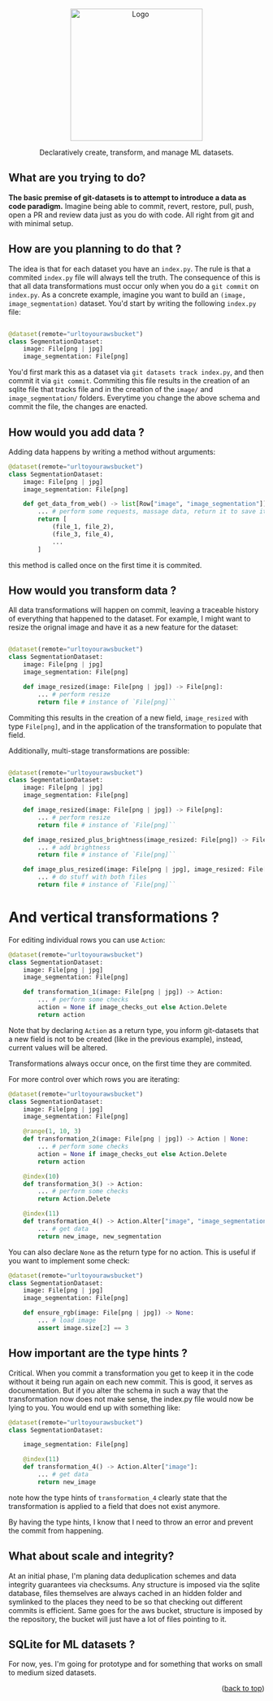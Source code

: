 



<!-- Improved compatibility of back to top link: See: https://github.com/othneildrew/Best-README-Template/pull/73 -->
<a name="readme-top"></a>



<!-- PROJECT LOGO -->
<br />
<div align="center">
  <a href="https://github.com/RuiFilipeCampos/git-datasets">
    <img src="https://github.com/RuiFilipeCampos/git-datasets/assets/63464503/e0885e59-865e-48f2-bdb5-3113102522fc" alt="Logo" width="260" height="260">
  </a>



  <p align="center">
    Declaratively create, transform, and manage ML datasets.
    <br />

  </p>
</div>

<!-- ABOUT THE PROJECT -->
## What are you trying to do? 

**The basic premise of git-datasets is to attempt to introduce a data as code paradigm.** Imagine being able to commit, revert, restore, pull, push, open a PR and review data just as you do with code. All right from git and with minimal setup.

## How are you planning to do that ?

The idea is that for each dataset you have an `index.py`. The rule is that a commited `index.py` file will always tell the truth. The consequence of this is that all data transformations must occur only when you do a `git commit` on `index.py`. As a concrete example, imagine you want to build an `(image, image_segmentation)` dataset. You'd start by writing the following `index.py` file:

```python

@dataset(remote="urltoyourawsbucket")
class SegmentationDataset:
    image: File[png | jpg]
    image_segmentation: File[png]

```

You'd first mark this as a dataset via `git datasets track index.py`, and then commit it via `git commit`. Commiting this file results in the creation of an sqlite file that tracks file and in the creation of the `image/` and `image_segmentation/` folders. Everytime you change the above schema and commit the file, the changes are enacted. 


## How would you add data ?

Adding data happens by writing a method without arguments:


```python
@dataset(remote="urltoyourawsbucket")
class SegmentationDataset:
    image: File[png | jpg]
    image_segmentation: File[png]

    def get_data_from_web() -> list[Row["image", "image_segmentation"]]:
        ... # perform some requests, massage data, return it to save it
        return [
            (file_1, file_2),
            (file_3, file_4),
            ...
        ]
```

this method is called once on the first time it is commited.


## How would you transform data ?

All data transformations will happen on commit, leaving a traceable history of everything that happened to the dataset. For example, I might want to resize the orignal image and have it as a new feature for the dataset:


```python

@dataset(remote="urltoyourawsbucket")
class SegmentationDataset:
    image: File[png | jpg]
    image_segmentation: File[png]

    def image_resized(image: File[png | jpg]) -> File[png]:
        ... # perform resize
        return file # instance of `File[png]``

```

Commiting this results in the creation of a new field, `image_resized` with type `File[png]`, and in the application of the transformation to populate that field.

Additionally, multi-stage transformations are possible:


```python

@dataset(remote="urltoyourawsbucket")
class SegmentationDataset:
    image: File[png | jpg]
    image_segmentation: File[png]

    def image_resized(image: File[png | jpg]) -> File[png]:
        ... # perform resize
        return file # instance of `File[png]``

    def image_resized_plus_brightness(image_resized: File[png]) -> File[png]:
        ... # add brightness
        return file # instance of `File[png]``

    def image_plus_resized(image: File[png | jpg], image_resized: File[png]) -> -> File[png]:
        ... # do stuff with both files
        return file # instance of `File[png]``

```


# And vertical transformations ?

For editing individual rows you can use `Action`:

```python
@dataset(remote="urltoyourawsbucket")
class SegmentationDataset:
    image: File[png | jpg]
    image_segmentation: File[png]

    def transformation_1(image: File[png | jpg]) -> Action:
        ... # perform some checks
        action = None if image_checks_out else Action.Delete
        return action
```

Note that by declaring `Action` as a return type, you inform git-datasets that a new field is not to be created (like in the previous example), instead, current values will be altered.

Transformations always occur once, on the first time they are commited.

For more control over which rows you are iterating:

```python
@dataset(remote="urltoyourawsbucket")
class SegmentationDataset:
    image: File[png | jpg]
    image_segmentation: File[png]

    @range(1, 10, 3)
    def transformation_2(image: File[png | jpg]) -> Action | None:
        ... # perform some checks
        action = None if image_checks_out else Action.Delete
        return action

    @index(10)
    def transformation_3() -> Action:
        ... # perform some checks
        return Action.Delete

    @index(11)
    def transformation_4() -> Action.Alter["image", "image_segmentation"]:
        ... # get data
        return new_image, new_segmentation
```

You can also declare `None` as the return type for no action. This is useful if you want to implement some check:

```python
@dataset(remote="urltoyourawsbucket")
class SegmentationDataset:
    image: File[png | jpg]
    image_segmentation: File[png]

    def ensure_rgb(image: File[png | jpg]) -> None:
        ... # load image
        assert image.size[2] == 3 

```

## How important are the type hints ?

Critical. When you commit a transformation you get to keep it in the code without it being run again on each new commit. This is good, it serves as documentation. But if you alter the schema in such a way that the transformation now does not make sense, the index.py file would now be lying to you. You would end up with something like:

```python
@dataset(remote="urltoyourawsbucket")
class SegmentationDataset:

    image_segmentation: File[png]

    @index(11)
    def transformation_4() -> Action.Alter["image"]:
        ... # get data
        return new_image

```

note how the type hints of `transformation_4` clearly state that the transformation is applied to a field that does not exist anymore.

By having the type hints, I know that I need to throw an error and prevent the commit from happening.

## What about scale and integrity? 

At an initial phase, I'm planing data deduplication schemes and data integrity guarantees via checksums. Any structure is imposed via the sqlite database, files themselves are always cached in an hidden folder and symlinked to the places they need to be so that checking out different commits is efficient. Same goes for the aws bucket, structure is imposed by the repository, the bucket will just have a lot of files pointing to it. 

## SQLite for ML datasets ?

For now, yes. I'm going for prototype and for something that works on small to medium sized datasets.






<p align="right">(<a href="#readme-top">back to top</a>)</p>




